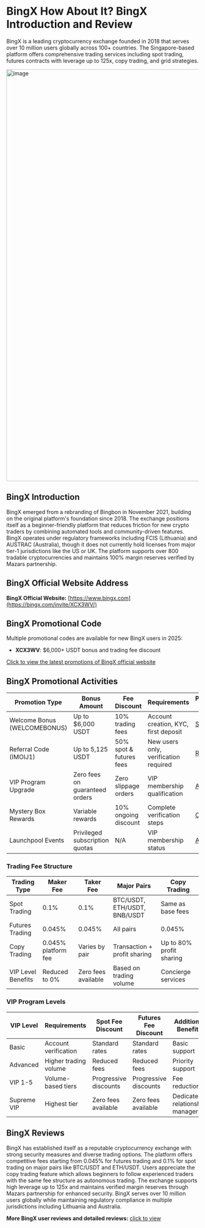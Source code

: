 # BingX How About It? BingX Introduction and Review

BingX is a leading cryptocurrency exchange founded in 2018 that serves over 10 million users globally across 100+ countries. The Singapore-based platform offers comprehensive trading services including spot trading, futures contracts with leverage up to 125x, copy trading, and grid strategies.

<img width="2713" height="1077" alt="image" src="https://github.com/user-attachments/assets/807656ef-b79d-442f-bd8c-d38cc721ee99" />

## BingX Introduction

BingX emerged from a rebranding of Bingbon in November 2021, building on the original platform's foundation since 2018. The exchange positions itself as a beginner-friendly platform that reduces friction for new crypto traders by combining automated tools and community-driven features. BingX operates under regulatory frameworks including FCIS (Lithuania) and AUSTRAC (Australia), though it does not currently hold licenses from major tier-1 jurisdictions like the US or UK. The platform supports over 800 tradable cryptocurrencies and maintains 100% margin reserves verified by Mazars partnership.

## BingX Official Website Address

**BingX Official Website:** [https://www.bingx.com](https://bingx.com/invite/XCX3WV/)

## BingX Promotional Code

Multiple promotional codes are available for new BingX users in 2025:

- **XCX3WV**: $6,000+ USDT bonus and trading fee discount

[Click to view the latest promotions of BingX official website](https://bingx.com/invite/XCX3WV/)

## BingX Promotional Activities

| **Promotion Type** | **Bonus Amount** | **Fee Discount** | **Requirements** | **Purchase Link** |
|-------------------|------------------|------------------|------------------|-------------------|
| Welcome Bonus (WELCOMEBONUS) | Up to $6,000 USDT | 10% trading fees | Account creation, KYC, first deposit | [Sign Up](https://bingx.com/invite/XCX3WV/) |
| Referral Code (IMOIJ1) | Up to 5,125 USDT | 50% spot & futures fees | New users only, verification required | [Register](https://bingx.com/invite/XCX3WV/) |
| VIP Program Upgrade | Zero fees on guaranteed orders | Zero slippage orders | VIP membership qualification | [Apply](https://bingx.com/invite/XCX3WV/) |
| Mystery Box Rewards | Variable rewards | 10% ongoing discount | Complete verification steps | [Claim](https://bingx.com/invite/XCX3WV/) |
| Launchpool Events | Privileged subscription quotas | N/A | VIP membership status | [Access](https://bingx.com/invite/XCX3WV/) |

### Trading Fee Structure

| **Trading Type** | **Maker Fee** | **Taker Fee** | **Major Pairs** | **Copy Trading** |
|------------------|---------------|---------------|-----------------|------------------|
| Spot Trading | 0.1% | 0.1% | BTC/USDT, ETH/USDT, BNB/USDT | Same as base fees |
| Futures Trading | 0.045% | 0.045% | All pairs | 0.045% |
| Copy Trading | 0.045% platform fee | Varies by pair | Transaction + profit sharing | Up to 80% profit sharing |
| VIP Level Benefits | Reduced to 0% | Zero fees available | Based on trading volume | Concierge services |

### VIP Program Levels

| **VIP Level** | **Requirements** | **Spot Fee Discount** | **Futures Fee Discount** | **Additional Benefits** |
|---------------|------------------|----------------------|------------------------|------------------------|
| Basic | Account verification | Standard rates | Standard rates | Basic support |
| Advanced | Higher trading volume | Reduced fees | Reduced fees | Priority support |
| VIP 1-5 | Volume-based tiers | Progressive discounts | Progressive discounts | Fee reductions |
| Supreme VIP | Highest tier | Zero fees available | Zero fees available | Dedicated relationship manager |

## BingX Reviews

BingX has established itself as a reputable cryptocurrency exchange with strong security measures and diverse trading options. The platform offers competitive fees starting from 0.045% for futures trading and 0.1% for spot trading on major pairs like BTC/USDT and ETH/USDT. Users appreciate the copy trading feature which allows beginners to follow experienced traders with the same fee structure as autonomous trading. The exchange supports high leverage up to 125x and maintains verified margin reserves through Mazars partnership for enhanced security. BingX serves over 10 million users globally while maintaining regulatory compliance in multiple jurisdictions including Lithuania and Australia.

**More BingX user reviews and detailed reviews:** [click to view](https://bingx.com/invite/XCX3WV/)
